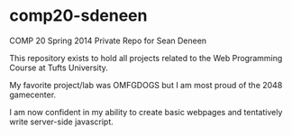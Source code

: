 comp20-sdeneen
==============

COMP 20 Spring 2014 Private Repo for Sean Deneen

This repository exists to hold all projects related to the Web Programming Course at Tufts University.

My favorite project/lab was OMFGDOGS but I am most proud of the 2048 gamecenter.

I am now confident in my ability to create basic webpages and tentatively write server-side javascript.
